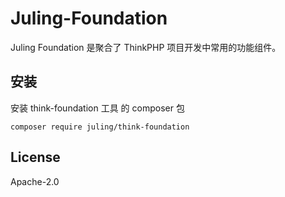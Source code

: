 # Juling-Foundation

Juling Foundation 是聚合了 ThinkPHP 项目开发中常用的功能组件。

## 安装

安装 think-foundation 工具 的 composer 包

```
composer require juling/think-foundation
```

## License

Apache-2.0